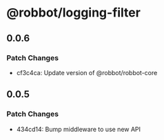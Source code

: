 # @robbot/logging-filter

## 0.0.6

### Patch Changes

- cf3c4ca: Update version of @robbot/robbot-core

## 0.0.5

### Patch Changes

- 434cd14: Bump middleware to use new API
